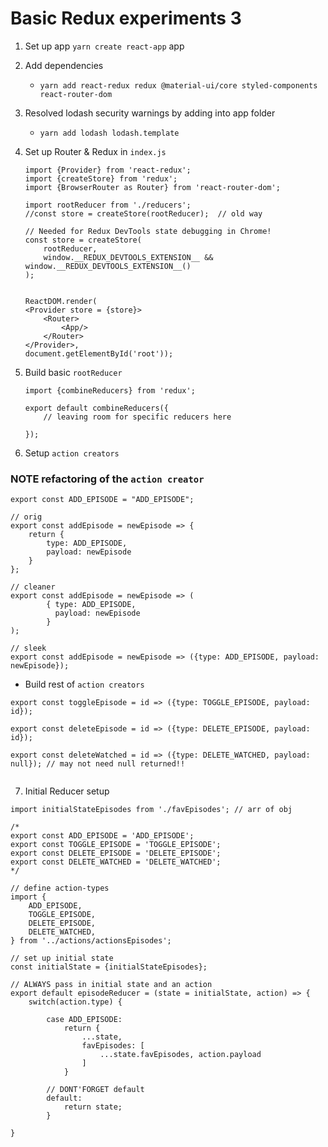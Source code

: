 # Basic Redux experiments 3

1) Set up app `yarn create react-app` app
2) Add dependencies
    - `yarn add react-redux redux @material-ui/core styled-components react-router-dom` 
3) Resolved lodash security warnings by adding into app folder

    - `yarn add lodash lodash.template`

4) Set up Router & Redux in `index.js`
    ````
    import {Provider} from 'react-redux';
    import {createStore} from 'redux';
    import {BrowserRouter as Router} from 'react-router-dom';

    import rootReducer from './reducers';
    //const store = createStore(rootReducer);  // old way

    // Needed for Redux DevTools state debugging in Chrome!
    const store = createStore(
        rootReducer,
        window.__REDUX_DEVTOOLS_EXTENSION__ && window.__REDUX_DEVTOOLS_EXTENSION__()
    );


    ReactDOM.render(
    <Provider store = {store}> 
        <Router>
            <App/>
        </Router>
    </Provider>, 
    document.getElementById('root'));

    ````


5) Build basic `rootReducer`
    ````
    import {combineReducers} from 'redux';

    export default combineReducers({
        // leaving room for specific reducers here

    });
    ````
6) Setup `action creators`

### NOTE refactoring of the `action creator`

````
export const ADD_EPISODE = "ADD_EPISODE";

// orig
export const addEpisode = newEpisode => {
    return {
        type: ADD_EPISODE,
        payload: newEpisode
    }
};

// cleaner
export const addEpisode = newEpisode => (
        { type: ADD_EPISODE,
          payload: newEpisode  
        }    
);

// sleek
export const addEpisode = newEpisode => ({type: ADD_EPISODE, payload: newEpisode});

````
- Build rest of `action creators`
````
export const toggleEpisode = id => ({type: TOGGLE_EPISODE, payload: id});

export const deleteEpisode = id => ({type: DELETE_EPISODE, payload: id});

export const deleteWatched = id => ({type: DELETE_WATCHED, payload: null}); // may not need null returned!!
   
````

7) Initial Reducer setup
````
import initialStateEpisodes from './favEpisodes'; // arr of obj

/*
export const ADD_EPISODE = 'ADD_EPISODE';
export const TOGGLE_EPISODE = 'TOGGLE_EPISODE';
export const DELETE_EPISODE = 'DELETE_EPISODE';
export const DELETE_WATCHED = 'DELETE_WATCHED';
*/

// define action-types
import {
    ADD_EPISODE,
    TOGGLE_EPISODE,
    DELETE_EPISODE,
    DELETE_WATCHED,
} from '../actions/actionsEpisodes';

// set up initial state
const initialState = {initialStateEpisodes};

// ALWAYS pass in initial state and an action
export default episodeReducer = (state = initialState, action) => {
    switch(action.type) {

        case ADD_EPISODE:  
            return {
                ...state,
                favEpisodes: [
                    ...state.favEpisodes, action.payload
                ]
            }

        // DONT'FORGET default
        default:
            return state;    
        }

}

````

